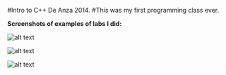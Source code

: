 #Intro to C++ De Anza 2014.
#This was my first programming class ever.

**Screenshots of examples of labs I did:**


![alt text](https://github.com/sergiogutierrez2/Intro_to_C_plus_plus_Projects-DeAnza-2014/blob/main/Labs/Lab%208/pic1.png)

![alt text](https://github.com/sergiogutierrez2/Intro_to_C_plus_plus_Projects-DeAnza-2014/blob/main/Labs/Lab%208/pic2.png)

![alt text](https://github.com/sergiogutierrez2/Intro_to_C_plus_plus_Projects-DeAnza-2014/blob/main/Labs/Lab%208/pic3.png)

